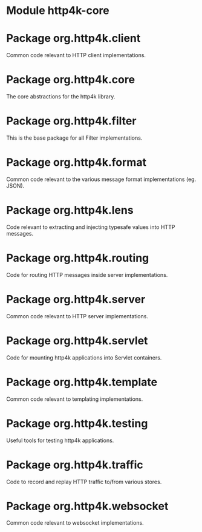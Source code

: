 # Module http4k-core

# Package org.http4k.client
Common code relevant to HTTP client implementations.

# Package org.http4k.core
The core abstractions for the http4k library.

# Package org.http4k.filter
This is the base package for all Filter implementations.

# Package org.http4k.format
Common code relevant to the various message format implementations (eg. JSON).

# Package org.http4k.lens
Code relevant to extracting and injecting typesafe values into HTTP messages.

# Package org.http4k.routing
Code for routing HTTP messages inside server implementations.

# Package org.http4k.server
Common code relevant to HTTP server implementations.

# Package org.http4k.servlet
Code for mounting http4k applications into Servlet containers.

# Package org.http4k.template
Common code relevant to templating implementations.

# Package org.http4k.testing
Useful tools for testing http4k applications.

# Package org.http4k.traffic
Code to record and replay HTTP traffic to/from various stores.

# Package org.http4k.websocket
Common code relevant to websocket implementations.
